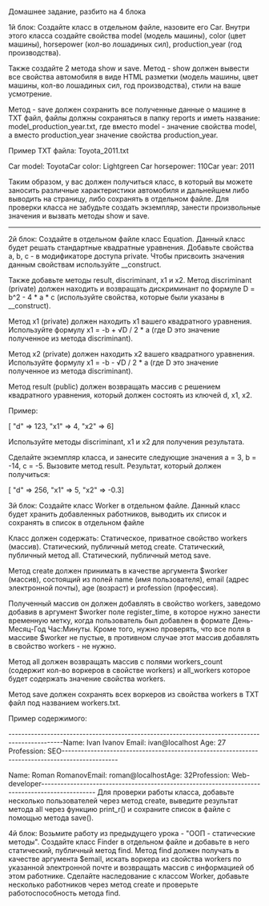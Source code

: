 Домашнее задание, разбито на 4 блока

1й блок:
Создайте класс в отдельном файле, назовите его Car.
Внутри этого класса создайте свойства model (модель машины), color (цвет машины), horsepower (кол-во лошадиных сил), 
production_year (год производства).

Также создайте 2 метода show и save.
Метод - show должен вывести все свойства автомобиля в виде HTML разметки 
(модель машины, цвет машины, кол-во лошадиных сил, год производства), стили на ваше усмотрение.

Метод - save должен сохранить все полученные данные о машине в TXT файл, 
файлы должны сохраняться в папку reports и иметь название: model_production_year.txt, 
где вместо model - значение свойства model, а вместо production_year значение свойства production_year. 

Пример TXT файла: Toyota_2011.txt

Car model: ToyotaCar color: Lightgreen Car horsepower: 110Car year: 2011

Таким образом, у вас должен получиться класс, в который вы можете заносить различные характеристики автомобиля и 
дальнейшем либо выводить на страницу, либо сохранять в отдельном файле.
Для проверки класса не забудьте создать экземпляр, занести произвольные значения и вызвать методы show и save.

---
2й блок:
Создайте в отдельном файле класс Equation. Данный класс будет решать стандартные квадратные уравнения.
Добавьте свойства a, b, c - в модификаторе доступа private. Чтобы присвоить значения данным свойствам используйте __construct.

Также добавьте методы result, discriminant, x1 и x2.
Метод discriminant (private) должен находить и возвращать дискриминант по формуле D = b^2 - 4 * a * c 
(используйте свойства, которые были указаны в __construct).

Метод x1 (private) должен находить x1 вашего квадратного уравнения. Используйте формулу x1 = -b + √D / 2 * a 
(где D это значение полученное из метода discriminant).

Метод x2 (private) должен находить x2 вашего квадратного уравнения. Используйте формулу x1 = -b - √D / 2 * a 
(где D это значение полученное из метода discriminant).

Метод result (public) должен возвращать массив с решением квадратного уравнения, который должен состоять из ключей d, x1, x2. 

Пример:

[    "d" => 123,    "x1" => 4,    "x2" => 6]

Используйте методы discriminant, x1 и x2 для получения результата.

Сделайте экземпляр класса, и занесите следующие значения a = 3, b = -14, c = -5. Вызовите метод result. Результат, который должен получиться:

[    "d" => 256,    "x1" => 5,    "x2" => -0.3]


3й блок:
Создайте класс Worker в отдельном файле. Данный класс будет хранить добавленных работников, выводить их список и сохранять в список в отдельном 
файле 

Класс должен содержать:
Статическое, приватное свойство workers (массив).
Статический, публичный метод create.
Статический, публичный метод all.
Статический, публичный метод save.

Метод create должен принимать в качестве аргумента $worker (массив), состоящий из полей name (имя пользователя), 
email (адрес электронной почты), age (возраст) и profession (профессия). 

Полученный массив он должен добавлять в свойство workers, 
заведомо добавив в аргумент $worker поле register_time, в которое нужно занести временную метку, когда пользователь был добавлен в формате 
День-Месяц-Год Час:Минуты. Кроме того, нужно проверять, что все поля в массиве $worker не пустые, в противном случае этот массив 
добавлять в свойство workers - не нужно.

Метод all должен возвращать массив с полями workers_count (содержит кол-во воркеров в свойстве workers) и all_workers которое будет 
содержать значение свойства workers.

Метод save должен сохранять всех воркеров из свойства workers в TXT файл под названием workers.txt. 

Пример содержимого:

-----------------------------------------------------------------------------------------------Name: Ivan Ivanov
Email: ivan@localhost
Age: 27
Profession: SEO-----------------------------------------------------------------------------------------------

Name: Roman RomanovEmail: roman@localhostAge: 32Profession: Web-developer-----------------------------------------------------------------------------------------------
Для проверки работы класса, добавьте несколько пользователей через метод create, 
выведите результат метода all через функцию print_r() и сохраните список в файле с помощью метода save().


4й блок:
Возьмите работу из предыдущего урока - "ООП - статические методы".
Создайте класс Finder в отдельном файле и добавьте в него статический, публичный метод find.
Метод find должен получать в качестве аргумента $email, искать воркера из свойства workers по указанной электронной почте и возвращать массив с 
информацией об этом работнике.
Сделайте наследование с классом Worker, добавьте несколько работников через метод create и проверьте работоспособность метода find.